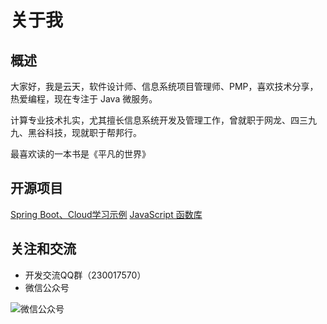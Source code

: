 # 关于我

## 概述

大家好，我是云天，软件设计师、信息系统项目管理师、PMP，喜欢技术分享，热爱编程，现在专注于 Java 微服务。

计算专业技术扎实，尤其擅长信息系统开发及管理工作，曾就职于网龙、四三九九、黑谷科技，现就职于帮邦行。

最喜欢读的一本书是《平凡的世界》

## 开源项目

[Spring Boot、Cloud学习示例](https://github.com/smltq/spring-boot-demo)
[JavaScript 函数库](https://github.com/smltq/jPublic)

## 关注和交流

- 开发交流QQ群（230017570）
- 微信公众号

![微信公众号](http://49.235.170.100:8090/upload/2019/10/qrcode-92534a5bf579459eaea982a6bcc83e9c.jpg)
